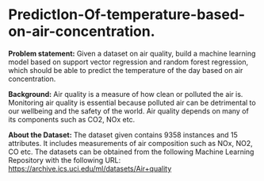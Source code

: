 # PredictIon-Of-temperature-based-on-air-concentration.

**Problem statement:**
 Given a dataset on air quality, build a machine learning model 
based on support vector regression and random forest regression, which should be able 
to predict the temperature of the day based on air concentration.

**Background:**
 Air quality is a measure of how clean or polluted the air is. Monitoring air 
quality is essential because polluted air can be detrimental to our wellbeing and the safety 
of the world. Air quality depends on many of its components such as CO2, NOx etc. 

**About the Dataset:**
 The dataset given contains 9358 instances and 15 attributes. It 
includes measurements of air composition such as NOx, NO2, CO etc. The datasets can 
be obtained from the following Machine Learning Repository with the following 
URL:
https://archive.ics.uci.edu/ml/datasets/Air+quality
